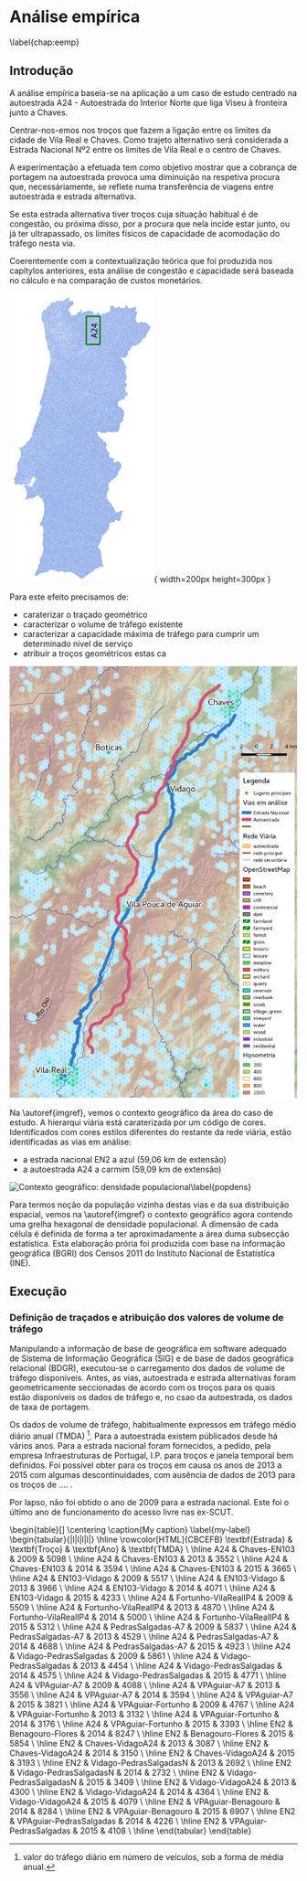 

# Análise empírica

\label{chap:eemp}

## Introdução 

A análise empírica baseia-se na aplicação a um caso de estudo centrado na autoestrada A24 - Autoestrada do Interior Norte que liga Viseu à fronteira junto a Chaves.

Centrar-nos-emos nos troços que fazem a ligação entre os limites da cidade de Vila Real e Chaves. Como trajeto alternativo será considerada a Estrada Nacional Nº2 entre os limites de Vila Real e o centro de Chaves.

A experimentação a efetuada tem como objetivo mostrar que a cobrança de portagem na autoestrada provoca uma diminuição na respetiva procura que, necessáriamente, se reflete numa transferência de viagens entre autoestrada e estrada alternativa. 

Se esta estrada alternativa tiver troços cuja situação habitual é de congestão, ou próxima disso, por a procura que nela incide estar junto, ou já ter ultrapassado, os limites físicos de capacidade de acomodação do tráfego nesta via.

Coerentemente com a contextualização teórica que foi produzida nos capítylos anteriores, esta análise de congestão e capacidade será baseada no cálculo e na comparação de custos monetários.

![Localização do caso de estudo - Autoestrada A24](../src/images/aoi.png){ width=200px height=300px }

Para este efeito precisamos de:

- caraterizar o traçado geométrico
- caracterizar o volume de tráfego existente
- caracterizar a capacidade máxima de tráfego para cumprir um determinado nível de serviço
- atribuir a troços geométricos estas ca
 
 
![Contexto geográfico, fonte: elaboração própria a partir de OpenStreetMap (OSM)\label{imgref}](../src/images/mapa1.png)

Na \autoref{imgref}, vemos o contexto geográfico da área do caso de estudo. A hierarqui viária está caraterizada por um código de cores. Identificados com cores estilos diferentes do restante da rede viária, estão identificadas as vias em análise:

- a estrada nacional EN2 a azul (59,06 km de extensão)
- a autoestrada A24 a carmim (59,09 km de extensão)

![Contexto geográfico: densidade populacional\label{popdens}](../src/images/mapa2.png)

Para termos noção da população vizinha destas vias e da sua distribuição espacial, vemos na \autoref{imgref} o contexto geográfico agora contendo uma grelha hexagonal de densidade populacional. A dimensão de cada célula é definida de forma a ter aproximadamente a área duma subsecção estatística. Esta elaboração prória foi produzida com base na informação geográfica (BGRI) dos Censos 2011 do Instituto Nacional de Estatística (INE).


## Execução

### Definição de traçados e atribuição dos valores de volume de tráfego

Manipulando a informação de base de geográfica em software adequado de Sistema de Informação Geográfica (SIG) e de base de dados geográfica relacional (BDGR), executou-se o carregamento dos dados de volume de tráfego disponíveis. Antes, as vias, autoestrada e estrada alternativas foram geometricamente seccionadas de acordo com os troços para os quais estão disponíveis os dados de tráfego e, no csao da autoestrada, os dados de taxa de portagem.

Os dados de volume de tráfego, habitualmente expressos em tráfego médio diário anual (TMDA) [^fnTMDA]. Para a autoestrada existem públicados desde há vários anos. Para a estrada nacional foram fornecidos, a pedido, pela empresa Infraestruturas de Portugal, I.P. para troços e janela temporal bem definidos. Foi possível obter para os troços em causa os anos de 2013 a 2015 com algumas descontinuidades, com ausência de dados de 2013 para os troços de .... .

Por lapso, não foi obtido o ano de 2009 para a estrada nacional. Este foi o último ano de funcionamento do acesso livre nas ex-SCUT. 

[^fnTMDA]: valor do tráfego diário em número de veículos, sob a forma de média anual.


\begin{table}[]
\centering
\caption{My caption}
\label{my-label}
\begin{tabular}{|l|l|l|l|}
\hline
\rowcolor[HTML]{CBCEFB} 
\textbf{Estrada} & \textbf{Troço}          & \textbf{Ano} & \textbf{TMDA} \\ \hline
A24              & Chaves-EN103            & 2009         & 5098          \\ \hline
A24              & Chaves-EN103            & 2013         & 3552          \\ \hline
A24              & Chaves-EN103            & 2014         & 3594          \\ \hline
A24              & Chaves-EN103            & 2015         & 3665          \\ \hline
A24              & EN103-Vidago            & 2009         & 5517          \\ \hline
A24              & EN103-Vidago            & 2013         & 3966          \\ \hline
A24              & EN103-Vidago            & 2014         & 4071          \\ \hline
A24              & EN103-Vidago            & 2015         & 4233          \\ \hline
A24              & Fortunho-VilaRealIP4    & 2009         & 5509          \\ \hline
A24              & Fortunho-VilaRealIP4    & 2013         & 4870          \\ \hline
A24              & Fortunho-VilaRealIP4    & 2014         & 5000          \\ \hline
A24              & Fortunho-VilaRealIP4    & 2015         & 5312          \\ \hline
A24              & PedrasSalgadas-A7       & 2009         & 5837          \\ \hline
A24              & PedrasSalgadas-A7       & 2013         & 4529          \\ \hline
A24              & PedrasSalgadas-A7       & 2014         & 4688          \\ \hline
A24              & PedrasSalgadas-A7       & 2015         & 4923          \\ \hline
A24              & Vidago-PedrasSalgadas   & 2009         & 5861          \\ \hline
A24              & Vidago-PedrasSalgadas   & 2013         & 4454          \\ \hline
A24              & Vidago-PedrasSalgadas   & 2014         & 4575          \\ \hline
A24              & Vidago-PedrasSalgadas   & 2015         & 4771          \\ \hline
A24              & VPAguiar-A7             & 2009         & 4088          \\ \hline
A24              & VPAguiar-A7             & 2013         & 3556          \\ \hline
A24              & VPAguiar-A7             & 2014         & 3594          \\ \hline
A24              & VPAguiar-A7             & 2015         & 3821          \\ \hline
A24              & VPAguiar-Fortunho       & 2009         & 4767          \\ \hline
A24              & VPAguiar-Fortunho       & 2013         & 3132          \\ \hline
A24              & VPAguiar-Fortunho       & 2014         & 3176          \\ \hline
A24              & VPAguiar-Fortunho       & 2015         & 3393          \\ \hline
EN2              & Benagouro-Flores        & 2014         & 8247          \\ \hline
EN2              & Benagouro-Flores        & 2015         & 5854          \\ \hline
EN2              & Chaves-VidagoA24        & 2013         & 3087          \\ \hline
EN2              & Chaves-VidagoA24        & 2014         & 3150          \\ \hline
EN2              & Chaves-VidagoA24        & 2015         & 3193          \\ \hline
EN2              & Vidago-PedrasSalgadasN  & 2013         & 2692          \\ \hline
EN2              & Vidago-PedrasSalgadasN  & 2014         & 2732          \\ \hline
EN2              & Vidago-PedrasSalgadasN  & 2015         & 3409          \\ \hline
EN2              & Vidago-VidagoA24        & 2013         & 4300          \\ \hline
EN2              & Vidago-VidagoA24        & 2014         & 4364          \\ \hline
EN2              & Vidago-VidagoA24        & 2015         & 4079          \\ \hline
EN2              & VPAguiar-Benagouro      & 2014         & 8284          \\ \hline
EN2              & VPAguiar-Benagouro      & 2015         & 6907          \\ \hline
EN2              & VPAguiar-PedrasSalgadas & 2014         & 4226          \\ \hline
EN2              & VPAguiar-PedrasSalgadas & 2015         & 4108          \\ \hline
\end{tabular}
\end{table}







 


